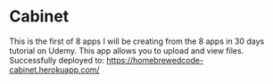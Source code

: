 # Cabinet

This is the first of 8 apps I will be creating from the 8 apps in 30 days tutorial on Udemy.
This app allows you to upload and view files.
Successfully deployed to:  https://homebrewedcode-cabinet.herokuapp.com/